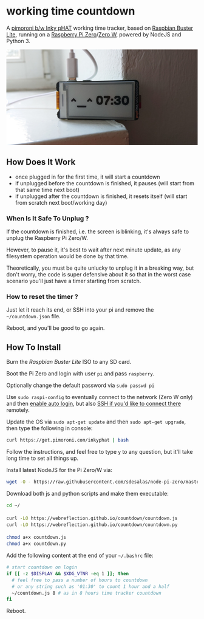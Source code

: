 # working time countdown

A [pimoroni b/w Inky pHAT](https://pimoroni.com/inkyphat) working time tracker, based on [Raspbian Buster Lite](https://www.raspberrypi.org/downloads/raspbian/), running on a [Raspberry Pi Zero](https://www.raspberrypi.org/products/raspberry-pi-zero/)/[Zero W](https://www.raspberrypi.org/products/raspberry-pi-zero-w/), powered by NodeJS and Python 3.

![time tracker example](./time-tracker-pi-zero.jpg)


## How Does It Work

  * once plugged in for the first time, it will start a countdown
  * if unplugged before the countdown is finished, it pauses (will start from that same time next boot)
  * if unplugged after the countdown is finished, it resets itself (will start from scratch next boot/working day)


### When Is It Safe To Unplug ?

If the countdown is finished, i.e. the screen is blinking, it's always safe to unplug the Raspberry Pi Zero/W.

However, to pause it, it's best to wait after next minute update, as any filesystem operation would be done by that time.

Theoretically, you must be quite unlucky to unplug it in a breaking way, but don't worry, the code is super defensive about it so that in the worst case scenario you'll just have a timer starting from scratch.


### How to reset the timer ?

Just let it reach its end, or SSH into your pi and remove the `~/countdown.json` file.

Reboot, and you'll be good to go again.


## How To Install

Burn the _Raspbian Buster Lite_ ISO to any SD card.

Boot the Pi Zero and login with user `pi` and pass `raspberry`.

Optionally change the default password via `sudo passwd pi`

Use `sudo raspi-config` to eventually connect to the network (Zero W only) and then [enable auto login](https://www.opentechguides.com/how-to/article/raspberry-pi/134/raspbian-jessie-autologin.html), but also [SSH if you'd like to connect there](https://www.raspberrypi.org/documentation/remote-access/ssh/) remotely.

Update the OS via `sudo apt-get update` and then `sudo apt-get upgrade`, then type the following in console:

```sh
curl https://get.pimoroni.com/inkyphat | bash
```

Follow the instructions, and feel free to type `y` to any question, but it'll take long time to set all things up.

Install latest NodeJS for the Pi Zero/W via:

```sh
wget -O - https://raw.githubusercontent.com/sdesalas/node-pi-zero/master/install-node-v.last.sh | bash
```

Download both js and python scripts and make them executable:

```sh
cd ~/

curl -LO https://webreflection.github.io/countdown/countdown.js
curl -LO https://webreflection.github.io/countdown/countdown.py

chmod a+x countdown.js
chmod a+x countdown.py
```

Add the following content at the end of your `~/.bashrc` file:

```sh
# start countdown on login
if [[ -z $DISPLAY && $XDG_VTNR -eq 1 ]]; then
  # feel free to pass a number of hours to countdown
  # or any string such as '01:30' to count 1 hour and a half
  ~/countdown.js 8 # as in 8 hours time tracker countdown
fi
```

Reboot.
